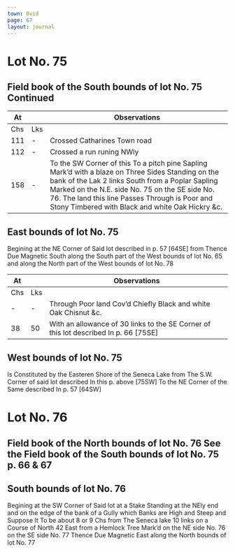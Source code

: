 ```yaml
---
town: Ovid
page: 67
layout: journal
---
```


# Lot No. 75

## Field book of the South bounds of lot No. 75 Continued

| At |    | Observations |
| -- | -- | ------------ |
| Chs | Lks | |
111 | - | Crossed Catharines Town road
112 | - | Crossed a run runing NWly 
158 | - | To the SW Corner of this To a pitch pine Sapling Mark’d with a blaze on Three Sides Standing on the bank of the Lak 2 links South from a Poplar Sapling Marked on the N.E.  side No. 75 on the SE side No. 76.  The land this line Passes Through is Poor and Stony Timbered with Black and white Oak Hickry &c.

## East bounds of lot No. 75
Begining at the NE Corner of Said lot described in p. 57 [64SE] from Thence Due Magnetic South along the South part of the West bounds of lot No. 65 and along the North part of the West bounds of lot No. 78

| At |    | Observations |
| -- | -- | ------------ |
| Chs | Lks | |
| - | - | Through Poor land Cov’d Chiefly Black and white Oak Chisnut &c.
38 | 50 | With an allowance of 30 links to the SE Corner of this lot described In p. 66 [75SE]

## West bounds of lot No. 75
Is Constituted by the Easteren Shore of the Seneca Lake from The S.W. Corner of said lot described In this p. above [75SW] To the NE Corner of the Same described In p. 57 [64SW]

# Lot No. 76

## Field book of the North bounds of lot No. 76 See the Field book of the South bounds of lot No. 75 p. 66 & 67 

## South bounds of lot No. 76
Begining at the SW Corner of Said lot at a Stake Standing at the NEly end and on the edge of the bank of a Gully which Banks are High and Steep and Suppose It To be about 8 or 9 Chs from The Seneca lake 10 links on a Course of North 42 East from a Hemlock Tree Mark’d on the NE side No. 76 on the SE side No. 77 Thence Due Magnetic East along the North bounds of lot No. 77

